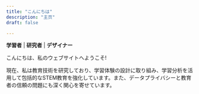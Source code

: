 ```yaml
---
title: "こんにちは"
description: "主页"
draft: false

---
```


**学習者** | **研究者** | **デザイナー**

こんにちは、私のウェブサイトへようこそ!

現在、私は教育技術を研究しており、学習体験の設計に取り組み、学習分析を活用して包括的なSTEM教育を強化しています。また、データプライバシーと教育者の信頼の問題にも深く関心を寄せています。
